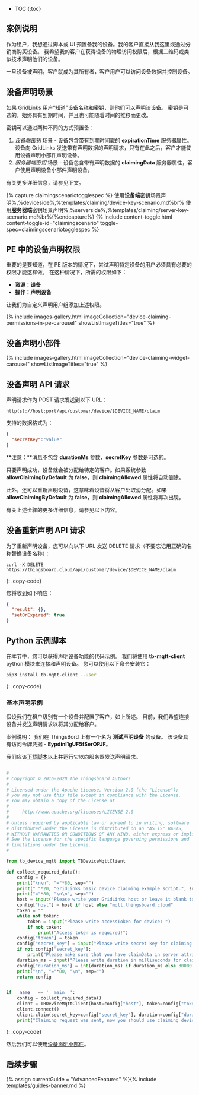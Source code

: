 * TOC
{:toc}

## 案例说明

作为租户，我想通过脚本或 UI 预置备我的设备。我的客户直接从我这里或通过分销商购买设备。
我希望我的客户在获得设备的物理访问权限后，根据二维码或类似技术声明他们的设备。

一旦设备被声明，客户就成为其所有者，客户用户可以访问设备数据并控制设备。

## 设备声明场景

如果 GridLinks 用户“知道”设备名称和密钥，则他们可以声明该设备。
密钥是可选的，始终具有到期时间，并且也可能随着时间的推移而更改。

密钥可以通过两种不同的方式预置备：

1. *设备端密钥* 场景 - 设备包含带有到期时间戳的 **expirationTime** 服务器属性。设备向 GridLinks 发送带有声明数据的声明请求，只有在此之后，客户才能使用设备声明小部件声明设备。
2. *服务器端密钥* 场景 - 设备包含带有声明数据的 **claimingData** 服务器属性，客户使用声明设备小部件声明设备。

有关更多详细信息，请参见下文。

{% capture claimingscenariotogglespec %}
使用<b>设备端</b>密钥场景声明%,%deviceside%,%templates/claiming/device-key-scenario.md%br%
使用<b>服务器端</b>密钥场景声明%,%serverside%,%templates/claiming/server-key-scenario.md%br%{%endcapture%}
{% include content-toggle.html content-toggle-id="claimingscenario" toggle-spec=claimingscenariotogglespec %}


## PE 中的设备声明权限

重要的是要知道，在 PE 版本的情况下，尝试声明特定设备的用户必须具有必要的权限才能这样做。
在这种情况下，所需的权限如下：

- **资源：设备**
- **操作：声明设备**

让我们为自定义声明用户组添加上述权限。

{% include images-gallery.html imageCollection="device-claiming-permissions-in-pe-carousel" showListImageTitles="true" %} 

## 设备声明小部件

{% include images-gallery.html imageCollection="device-claiming-widget-carousel" showListImageTitles="true" %} 

## 设备声明 API 请求

声明请求作为 POST 请求发送到以下 URL：

```shell
http(s)://host:port/api/customer/device/$DEVICE_NAME/claim
```

支持的数据格式为：

```json
{
  "secretKey":"value"
}
```

**注意：**消息不包含 **durationMs** 参数，**secretKey** 参数是可选的。

只要声明成功，设备就会被分配给特定的客户。如果系统参数 **allowClaimingByDefault** 为 **false**，则 **claimingAllowed** 属性将自动删除。

此外，还可以重新声明设备，这意味着设备将从客户处取消分配。如果 **allowClaimingByDefault** 为 **false**，则 **claimingAllowed** 属性将再次出现。

有关上述步骤的更多详细信息，请参见以下内容。

## 设备重新声明 API 请求

为了重新声明设备，您可以向以下 URL 发送 DELETE 请求（不要忘记用正确的名称替换设备名称）：

```shell
curl -X DELETE https://thingsboard.cloud/api/customer/device/$DEVICE_NAME/claim
```
{: .copy-code}

您将收到如下响应：

```json
{
  "result": {},
  "setOrExpired": true
}
```

## Python 示例脚本

在本节中，您可以获得声明设备功能的代码示例。
我们将使用 **tb-mqtt-client** python 模块来连接和声明设备。
您可以使用以下命令安装它：

```bash
pip3 install tb-mqtt-client --user
```
{: .copy-code}

### 基本声明示例

假设我们在租户级别有一个设备并配置了客户，如上所述。
目前，我们希望连接设备并发送声明请求以将其分配给客户。

案例说明：
我们在 ThingsBord 上有一个名为 **测试声明设备** 的设备。
该设备具有访问令牌凭据 - **Eypdinl1gUF5fSerOPJF**。

我们应该[下载脚本](/docs/{{docsPrefix}}user-guide/resources/claiming-device/basic_claiming_example.py)以上并运行它以向服务器发送声明请求。

```python

#
# Copyright © 2016-2020 The Thingsboard Authors
#
# Licensed under the Apache License, Version 2.0 (the "License");
# you may not use this file except in compliance with the License.
# You may obtain a copy of the License at
#
#     http://www.apache.org/licenses/LICENSE-2.0
#
# Unless required by applicable law or agreed to in writing, software
# distributed under the License is distributed on an "AS IS" BASIS,
# WITHOUT WARRANTIES OR CONDITIONS OF ANY KIND, either express or implied.
# See the License for the specific language governing permissions and
# limitations under the License.
#

from tb_device_mqtt import TBDeviceMqttClient

def collect_required_data():
    config = {}
    print("\n\n", "="*80, sep="")
    print(" "*20, "GridLinks basic device claiming example script.", sep="")
    print("="*80, "\n\n", sep="")
    host = input("Please write your GridLinks host or leave it blank to use default (thingsboard.cloud): ")
    config["host"] = host if host else "mqtt.thingsboard.cloud"
    token = ""
    while not token:
        token = input("Please write accessToken for device: ")
        if not token:
            print("Access token is required!")
    config["token"] = token
    config["secret_key"] = input("Please write secret key for claiming request: ")
    if not config["secret_key"]:
        print("Please make sure that you have claimData in server attributes for device to use this feature without device secret in the claiming request.")
    duration_ms = input("Please write duration in milliseconds for claiming request or leave it blank to use default (30000): ")
    config["duration_ms"] = int(duration_ms) if duration_ms else 30000
    print("\n", "="*80, "\n", sep="")
    return config


if __name__ == '__main__':
    config = collect_required_data()
    client = TBDeviceMqttClient(host=config["host"], token=config["token"])
    client.connect()
    client.claim(secret_key=config["secret_key"], duration=config["duration_ms"]).get()
    print("Claiming request was sent, now you should use claiming device widget to finish the claiming process.")

```
{: .copy-code}

然后我们可以使用[设备声明小部件](#device-claiming-widget)。

## 后续步骤

{% assign currentGuide = "AdvancedFeatures" %}{% include templates/guides-banner.md %}